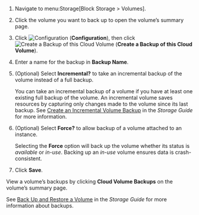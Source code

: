 1.  Navigate to menu:Storage\[Block Storage \> Volumes\].

2.  Click the volume you want to back up to open the volume’s summary
    page.

3.  Click ![Configuration](1847.png) (**Configuration**), then click
    ![Create a Backup of this Cloud Volume](volume-icon.png) (**Create a
    Backup of this Cloud Volume**).

4.  Enter a name for the backup in **Backup Name**.

5.  (Optional) Select **Incremental?** to take an incremental backup of
    the volume instead of a full backup.
    
    <div class="note">
    
    You can take an incremental backup of a volume if you have at least
    one existing full backup of the volume. An incremental volume saves
    resources by capturing only changes made to the volume since its
    last backup. See [Create an Incremental Volume
    Backup](https://access.redhat.com/documentation/en-us/red_hat_openstack_platform/11/html/storage_guide/ch-cinder#section-create-volume-backup-incremental)
    in the *Storage Guide* for more information.
    
    </div>

6.  (Optional) Select **Force?** to allow backup of a volume attached to
    an instance.
    
    <div class="note">
    
    Selecting the **Force** option will back up the volume whether its
    status is *available* or *in-use*. Backing up an *in-use* volume
    ensures data is crash-consistent.
    
    </div>

7.  Click **Save**.

View a volume’s backups by clicking **Cloud Volume Backups** on the
volume’s summary page.

<div class="note">

See [Back Up and Restore a
Volume](https://access.redhat.com/documentation/en-us/red_hat_openstack_platform/11/html/storage_guide/ch-cinder#section-volumes-advanced-backup)
in the *Storage Guide* for more information about backups.

</div>
